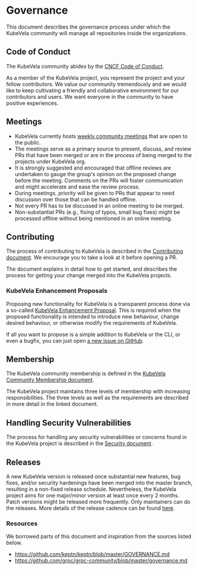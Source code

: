 # Governance

This document describes the governance process under which the KubeVela community will manage all repositories inside the organizations.

## Code of Conduct

The KubeVela community abides by the [CNCF Code of Conduct](https://github.com/cncf/foundation/blob/master/code-of-conduct.md). 

As a member of the KubeVela project, you represent the project and your fellow contributors. We value our community tremendously and we would like to keep cultivating a friendly and collaborative environment for our contributors and users. We want everyone in the community to have positive experiences.

## Meetings

- KubeVela currently hosts [weekly community meetings](https://github.com/kubevela/community#community-meetings) that are open to the public. 
- The meetings serve as a primary source to present, discuss, and review PRs that have been merged or are in the process of being merged to the projects under KubeVela org. 
- It is strongly suggested and encouraged that offline reviews are undertaken to gauge the group's opinion on the proposed change before the meeting. Comments on the PRs will foster communication and might accelerate and ease the review process.
- During meetings, priority will be given to PRs that appear to need discussion over those that can be handled offline. 
- Not every PR has to be discussed in an online meeting to be merged. 
- Non-substantial PRs (e.g., fixing of typos, small bug fixes) might be processed offline without being mentioned in an online meeting.

## Contributing 

The process of contributing to KubeVela is described in the [Contributing document](https://kubevela.io/docs/contributor/overview). We encourage you to take a look at it before opening a PR.

The document explains in detail how to get started, and describes the process for getting your change merged into the KubeVela projects.

### KubeVela Enhancement Proposals

Proposing new functionality for KubeVela is a transparent process done via a so-called [KubeVela Enhancement Proposal](https://github.com/kubevela/kubevela/tree/master/design).
This is required when the proposed functionality is intended to introduce new behaviour, change desired behaviour, or otherwise modify the requirements of KubeVela.

If all you want to propose is a simple addition to KubeVela or the CLI, or even a bugfix, you can just open [a new issue on GitHub](https://github.com/kubevela/kubevela/issues/new/choose).

## Membership

The KubeVela community membership is defined in the [KubeVela Community Membership document](https://github.com/kubevela/community/blob/main/community-membership.md). 

The KubeVela project maintains three levels of membership with increasing responsibilities. The three levels as well as the requirements are described in more detail in the linked document.

## Handling Security Vulnerabilities

The process for handling any security vulnerabilities or concerns found in the KubeVela project is described in the [Security document](https://github.com/kubevela/kubevela/blob/master/SECURITY.md). 

## Releases

A new KubeVela version is released once substantial new features, bug fixes, and/or security hardenings have been merged into the master branch, resulting in a non-fixed release schedule. Nevertheless, the KubeVela project aims for one major/minor version at least once every 2 months. Patch versions might be released more frequently. Only maintainers can do the releases. More details of the release cadence can be found [here](https://kubevela.net/docs/contributor/release-process).

### Resources

We borrowed parts of this document and inspiration from the sources listed below.

- https://github.com/keptn/keptn/blob/master/GOVERNANCE.md
- https://github.com/grpc/grpc-community/blob/master/governance.md
